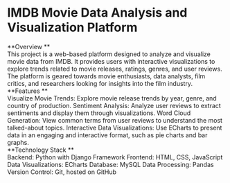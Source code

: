 # IMDB Movie Data Analysis and Visualization Platform
**Overview
**    
This project is a web-based platform designed to analyze and visualize movie data from IMDB. It provides users with interactive visualizations to explore trends related to movie releases, ratings, genres, and user reviews. The platform is geared towards movie enthusiasts, data analysts, film critics, and researchers looking for insights into the film industry.    
**Features
**    
Visualize Movie Trends: Explore movie release trends by year, genre, and country of production.
Sentiment Analysis: Analyze user reviews to extract sentiments and display them through visualizations.
Word Cloud Generation: View common terms from user reviews to understand the most talked-about topics.
Interactive Data Visualizations: Use ECharts to present data in an engaging and interactive format, such as pie charts and bar graphs.    
**Technology Stack
**    
Backend: Python with Django Framework
Frontend: HTML, CSS, JavaScript
Data Visualizations: ECharts
Database: MySQL
Data Processing: Pandas
Version Control: Git, hosted on GitHub
